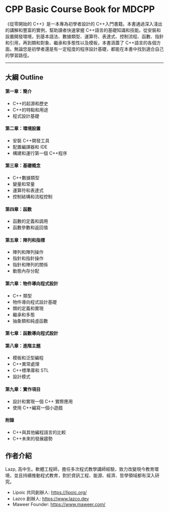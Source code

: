 # CPP Basic Course Book for MDCPP

《從零開始的 C++》是一本專為初學者設計的 C++入門書籍。本書通過深入淺出的講解和豐富的實例，幫助讀者快速掌握 C++語言的基礎知識和技能。從安裝和設置開發環境，到基本語法、數據類型、運算符、表達式、控制流程、函數、指針和引用，再到類和對象、繼承和多態性以及模板，本書涵蓋了 C++語言的各個方面。無論您是初學者還是有一定程度的程序設計基礎，都能在本書中找到適合自己的學習路徑。

---

## 大綱 Outline

#### 第一章：簡介

- C++的起源和歷史
- C++的特點和用途
- 程式設計基礎

#### 第二章：環境設置

- 安裝 C++開發工具
- 配置編譯器和 IDE
- 構建和運行第一個 C++程序

#### 第三章：基礎概念

- C++數據類型
- 變量和常量
- 運算符和表達式
- 控制結構和流程控制

#### 第四章：函數

- 函數的定義和調用
- 函數參數和返回值

#### 第五章：陣列和指標

- 陣列和陣列操作
- 指針和指針操作
- 指針和陣列的關係
- 動態內存分配

#### 第六章：物件導向程式設計

- C++ 類型
- 物件導向程式設計基礎
- 類的定義和實現
- 繼承和多態
- 抽象類和純虛函數

#### 第七章：函數導向程式設計

#### 第八章：進階主題

- 模板和泛型編程
- C++異常處理
- C++標準庫和 STL
- 設計模式

#### 第九章：實作項目

- 設計和實現一個 C++ 實際應用
- 使用 C++編寫一個小遊戲

#### 附錄

- C++與其他編程語言的比較
- C++未來的發展趨勢

## 作者介紹

Lazp, 高中生。軟體工程師，擔任多次程式教學講師經驗，致力改變現今教育環境，並且持續推動程式教育，對於資訊工程、能源、經濟、哲學領域都有深入研究。

- Lipoic 共同創辦人: https://lipoic.org/
- Lazco 創辦人: https://www.lazco.dev
- Maweer Founder: https://www.maweer.com/
